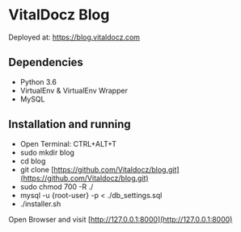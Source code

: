 # VitalDocz Blog
Deployed at: https://blog.vitaldocz.com

## Dependencies

* Python 3.6
* VirtualEnv & VirtualEnv Wrapper
* MySQL

## Installation and running

* Open Terminal: CTRL+ALT+T
* sudo mkdir blog
* cd blog
* git clone [https://github.com/Vitaldocz/blog.git](https://github.com/Vitaldocz/blog.git)
* sudo chmod 700 -R ./
* mysql -u {root-user} -p < ./db_settings.sql
* ./installer.sh

Open Browser and visit [http://127.0.0.1:8000](http://127.0.0.1:8000)